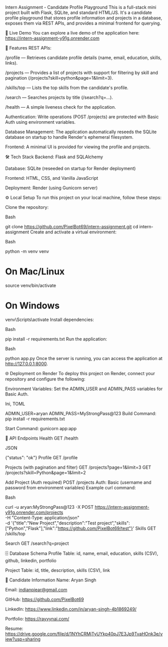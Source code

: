 Intern Assignment - Candidate Profile Playground
This is a full-stack mini project built with Flask, SQLite, and standard HTML/JS. It's a candidate profile playground that stores profile information and projects in a database, exposes them via REST APIs, and provides a minimal frontend for querying.

🚀 Live Demo
You can explore a live demo of the application here: https://intern-assignment-y91g.onrender.com

📂 Features
REST APIs:

/profile — Retrieves candidate profile details (name, email, education, skills, links).

/projects — Provides a list of projects with support for filtering by skill and pagination (/projects?skill=python&page=1&limit=3).

/skills/top — Lists the top skills from the candidate's profile.

/search — Searches projects by title (/search?q=...).

/health — A simple liveness check for the application.

Authentication: Write operations (POST /projects) are protected with Basic Auth using environment variables.

Database Management: The application automatically reseeds the SQLite database on startup to handle Render's ephemeral filesystem.

Frontend: A minimal UI is provided for viewing the profile and projects.

🛠️ Tech Stack
Backend: Flask and SQLAlchemy

Database: SQLite (reseeded on startup for Render deployment)

Frontend: HTML, CSS, and Vanilla JavaScript

Deployment: Render (using Gunicorn server)

⚙️ Local Setup
To run this project on your local machine, follow these steps:

Clone the repository:

Bash

git clone https://github.com/PixelBot69/intern-assignment.git
cd intern-assignment
Create and activate a virtual environment:

Bash

python -m venv venv
# On Mac/Linux
source venv/bin/activate
# On Windows
venv\Scripts\activate
Install dependencies:

Bash

pip install -r requirements.txt
Run the application:

Bash

python app.py
Once the server is running, you can access the application at http://127.0.0.1:8000.

🌐 Deployment on Render
To deploy this project on Render, connect your repository and configure the following:

Environment Variables: Set the ADMIN_USER and ADMIN_PASS variables for Basic Auth.

Ini, TOML

ADMIN_USER=aryan
ADMIN_PASS=MyStrongPass@123
Build Command: pip install -r requirements.txt

Start Command: gunicorn app:app

📑 API Endpoints
Health
GET /health

JSON

{"status": "ok"}
Profile
GET /profile

Projects (with pagination and filter)
GET /projects?page=1&limit=3
GET /projects?skill=Python&page=1&limit=2

Add Project (Auth required)
POST /projects
Auth: Basic (username and password from environment variables)
Example curl command:

Bash

curl -u aryan:MyStrongPass@123 -X POST https://intern-assignment-y91g.onrender.com/projects \
-H "Content-Type: application/json" \
-d '{"title":"New Project","description":"Test project","skills":["Python","Flask"],"link":"https://github.com/PixelBot69/test"}'
Skills
GET /skills/top

Search
GET /search?q=project

🗄️ Database Schema
Profile Table: id, name, email, education, skills (CSV), github, linkedin, portfolio

Project Table: id, title, description, skills (CSV), link

👤 Candidate Information
Name: Aryan Singh

Email: indianpiear@gmail.com

GitHub: https://github.com/PixelBot69

LinkedIn: https://www.linkedin.com/in/aryan-singh-4b1869249/

Portfolio: https://rayvynai.com/

Resume: https://drive.google.com/file/d/1NYhCRMjTyUYkp40pJ7E3Jp9TvaHOnk3e/view?usp=sharing

